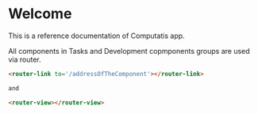# Welcome 

This is a reference documentation of Computatis app.

All components in Tasks and Development copmponents groups are used via router.
```html
<router-link to='/addressOfTheComponent'></router-link>

and

<router-view></router-view>
```




